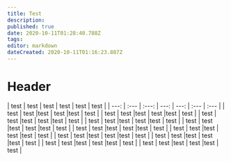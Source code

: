 ```yaml
---
title: Test
description: 
published: true
date: 2020-10-11T01:28:40.788Z
tags: 
editor: markdown
dateCreated: 2020-10-11T01:16:23.887Z
---
```


# Header


| test | test | test | test | test | test |
| ---: | :--- |  :---: |  ---: | ---: | :--- | :--- |
| test | test |test | test |test | test |
| test | test |test | test |test | test |
| test | test |test | test |test | test |
| test | test |test | test |test | test |
| test | test |test | test |test | test |
| test | test |test | test |test | test |
| test | test |test | test |test | test |
| test | test |test | test |test | test |
| test | test |test | test |test | test |
| test | test |test | test |test | test |
| test | test |test | test |test | test |